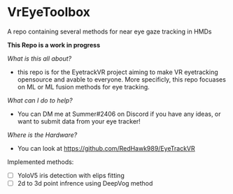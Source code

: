 # VrEyeToolbox
A repo containing several methods for near eye gaze tracking in HMDs

**This Repo is a work in progress**

*What is this all about?*

- this repo is for the EyetrackVR project aiming to make VR eyetracking opensource and avable to everyone. More specificly, this repo focuases on ML or ML fusion methods for eye tracking.

*What can I do to help?* 

- You can DM me at Summer#2406 on Discord if you have any ideas, or want to submit data from your eye tracker!

*Where is the Hardware?*

- You can look at https://github.com/RedHawk989/EyeTrackVR


Implemented methods:
- [ ] YoloV5 iris detection with elips fitting 
- [ ] 2d to 3d point infrence using DeepVog method 
